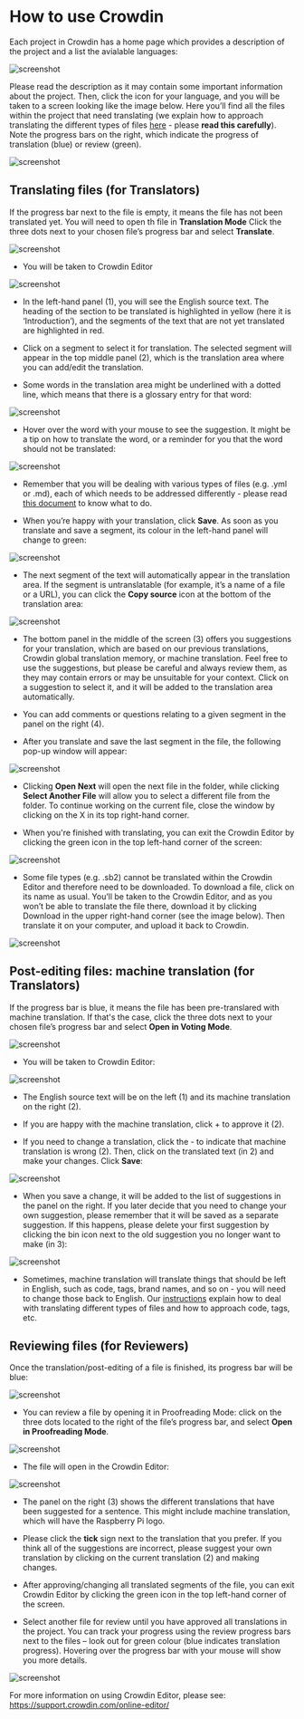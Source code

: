 # How to use Crowdin

Each project in Crowdin has a home page which provides a description of the project and a list the avialable languages:

![screenshot](images/Crowdin-project-page.png)

Please read the description as it may contain some important information about the project. Then, click the icon for your language, and you will be taken to a screen looking like the image below. Here you’ll find all the files within the project that need translating (we explain how to approach translating the different types of files [here](https://github.com/ninaszymor/Raspberry-Pi-Translation-Guide/blob/master/Tools/Files%20in%20Crowdin.md) - please **read this carefully**). Note the progress bars on the right, which indicate the progress of translation (blue) or review (green).

![screenshot](images/Crowdin_progress.png)

## Translating files (for Translators)

If the progress bar next to the file is empty, it means the file has not been translated yet. You will need to open th file in **Translation Mode** Click the three dots next to your chosen file’s progress bar and select **Translate**. 

![screenshot](images/Crowdin_open_translation_mode.png)

+ You will be taken to Crowdin Editor

![screenshot](images/Crowdin_editor.png)

+ In the left-hand panel (1), you will see the English source text. The heading of the section to be translated is highlighted in yellow (here it is ‘Introduction’), and the segments of the text that are not yet translated are highlighted in red.

+ Click on a segment to select it for translation. The selected segment will appear in the top middle panel (2), which is the translation area where you can add/edit the translation. 

+ Some words in the translation area might be underlined with a dotted line, which means that there is a glossary entry for that word:

![screenshot](images/Crowdin_glossary.png)

+ Hover over the word with your mouse to see the suggestion. It might be a tip on how to translate the word, or a reminder for you that the word should not be translated:

![screenshot](images/Crowdin_glossary2.png)

+ Remember that you will be dealing with various types of files (e.g. .yml or .md), each of which needs to be addressed differently - please read [this document](https://github.com/ninaszymor/Raspberry-Pi-Translation-Guide/blob/master/Tools/Files%20in%20Crowdin.md) to know what to do.

+ When you’re happy with your translation, click **Save**. As soon as you translate and save a segment, its colour in the left-hand panel will change to green:

![screenshot](images/Crowdin_translated.png)

+ The next segment of the text will automatically appear in the translation area. If the segment is untranslatable (for example, it’s a name of a file or a URL), you can click the **Copy source** icon at the bottom of the translation area: 

![screenshot](images/Crowdin_copy_source.png)

+ The bottom panel in the middle of the screen (3) offers you suggestions for your translation, which are based on our previous translations, Crowdin global translation memory, or machine translation. Feel free to use the suggestions, but please be careful and always review them, as they may contain errors or may be unsuitable for your context. Click on a suggestion to select it, and it will be added to the translation area automatically.

+ You can add comments or questions relating to a given segment in the panel on the right (4).

+ After you translate and save the last segment in the file, the following pop-up window will appear:

![screenshot](images/Crowdin_finished.png)

+ Clicking **Open Next** will open the next file in the folder, while clicking **Select Another File** will allow you to select a different file from the folder. To continue working on the current file, close the window by clicking on the X in its top right-hand corner.

+ When you're finished with translating, you can exit the Crowdin Editor by clicking the green icon in the top left-hand corner of the screen:

![screenshot](images/Crowdin_back.png)

+ Some file types (e.g. .sb2) cannot be translated within the Crowdin Editor and therefore need to be downloaded. To download a file, click on its name as usual. You’ll be taken to the Crowdin Editor, and as you won’t be able to translate the file there, download it by clicking Download in the upper right-hand corner (see the image below). Then translate it on your computer, and upload it back to Crowdin.

![screenshot](images/Crowdin_download.png)

## Post-editing files: machine translation (for Translators)

If the progress bar is blue, it means the file has been pre-translared with machine translation. If that's the case, click the three dots next to your chosen file’s progress bar and select **Open in Voting Mode**. 

![screenshot](images/Crowdin_translation_mode.png)

+ You will be taken to Crowdin Editor:

![screenshot](images/Crowdin_voting_mode.png)

+ The English source text will be on the left (1) and its machine translation on the right (2).

+ If you are happy with the machine translation, click + to approve it (2).

+ If you need to change a translation, click the - to indicate that machine translation is wrong (2). Then, click on the translated text (in 2) and make your changes. Click **Save**:

![screenshot](images/Crowdin_add_change.png)

+ When you save a change, it will be added to the list of suggestions in the panel on the right. If you later decide that you need to change your own suggestion, please remember that it will be saved as a separate suggestion. If this happens, please delete your first suggestion by clicking the bin icon next to the old suggestion you no longer want to make (in 3):

![screenshot](images/Crowdin_delete.png)

+ Sometimes, machine translation will translate things that should be left in English, such as code, tags, brand names, and so on - you will need to change those back to English. Our [instructions](https://github.com/ninaszymor/Raspberry-Pi-Translation-Guide/blob/master/Tools/Files%20in%20Crowdin.md) explain how to deal with translating different types of files and how to approach code, tags, etc.

## Reviewing files (for Reviewers)

Once the translation/post-editing of a file is finished, its progress bar will be blue:

![screenshot](images/Crowdin_progress_blue.png)

+ You can review a file by opening it in Proofreading Mode: click on the three dots located to the right of the file’s progress bar, and select **Open in Proofreading Mode**.

![screenshot](images/Crowdin_proofreading.png)

+ The file will open in the Crowdin Editor:

![screenshot](images/Crowdin_proofreading_mode.png)

+ The panel on the right (3) shows the different translations that have been suggested for a sentence. This might include machine translation, which will have the Raspberry Pi logo.

+ Please click the **tick** sign next to the translation that you prefer. If you think all of the suggestions are incorrect, please suggest your own translation by clicking on the current translation (2) and making changes.

+ After approving/changing all translated segments of the file, you can exit Crowdin Editor by clicking the green icon in the top left-hand corner of the screen.

+ Select another file for review until you have approved all translations in the project. You can track your progress using the review progress bars next to the files – look out for green colour (blue indicates translation progress). Hovering over the progress bar with your mouse will show you more details.

![screenshot](images/Crowdin_progress_green.png)

For more information on using Crowdin Editor, please see: 
https://support.crowdin.com/online-editor/
